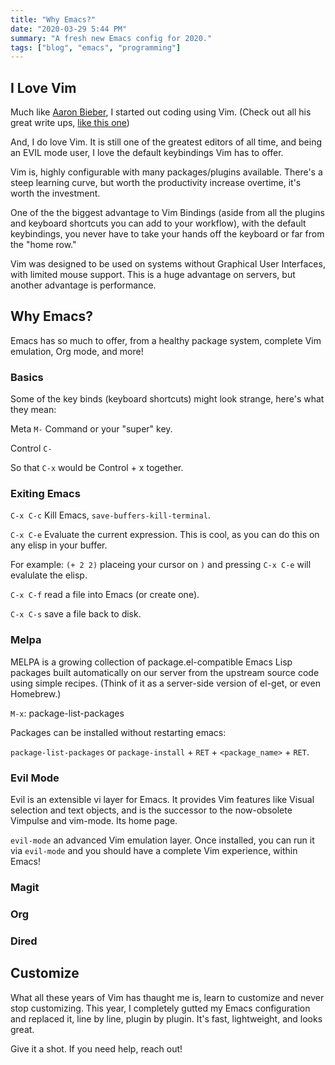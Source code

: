 ```yaml
---
title: "Why Emacs?"
date: "2020-03-29 5:44 PM"
summary: "A fresh new Emacs config for 2020."
tags: ["blog", "emacs", "programming"]
---
```


## I Love Vim

Much like [Aaron Bieber](https://blog.aaronbieber.com/2015/06/03/evil-mode.html), I started out coding using Vim. (Check out all his great write ups, [like this one](https://blog.aaronbieber.com/2015/05/24/from-vim-to-emacs-in-fourteen-days.html))

And, I do love Vim. It is still one of the greatest editors of all time, and being an EVIL mode user, I love the default keybindings Vim has to offer.

Vim is, highly configurable with many packages/plugins available. There's a steep learning curve, but worth the productivity increase overtime, it's worth the investment. 

One of the the biggest advantage to Vim Bindings  (aside from all the plugins and keyboard shortcuts you can add to your workflow), with the default keybindings, you never have to take your hands off the keyboard or far from the "home row."

Vim was designed to be used on systems without Graphical User Interfaces, with limited mouse support. This is a huge advantage on servers, but another advantage is performance.

## Why Emacs?

Emacs has so much to offer, from a healthy package system, complete Vim emulation, Org mode, and more!

### Basics

Some of the key binds (keyboard shortcuts) might look strange, here's what they mean:

Meta `M-` Command or your "super" key. 

Control `C-`  

So that `C-x` would be Control + x together. 

### Exiting Emacs

`C-x C-c` Kill Emacs, `save-buffers-kill-terminal`.

`C-x C-e` Evaluate the current expression. This is cool, as you can do this on any elisp in your buffer.

For example: `(+ 2 2)` placeing your cursor on `)` and pressing `C-x C-e` will evalulate the elisp.

`C-x C-f` read a file into Emacs (or create one).

`C-x C-s` save a file back to disk.

### Melpa

MELPA is a growing collection of package.el-compatible Emacs Lisp packages built automatically on our server from the upstream source code using simple recipes. (Think of it as a server-side version of el-get, or even Homebrew.)

`M-x`: package-list-packages

Packages can be installed without restarting emacs: 

`package-list-packages` or `package-install` + `RET` + `<package_name>` + `RET`.

### Evil Mode

Evil is an extensible vi layer for Emacs. It provides Vim features like Visual selection and text objects, and is the successor to the now-obsolete Vimpulse and vim-mode. Its home page.

`evil-mode` an advanced Vim emulation layer. Once installed, you can run it via `evil-mode` and you should have a complete Vim experience, within Emacs!


### Magit

### Org

### Dired



## Customize

What all these years of Vim has thaught me is, learn to customize and never stop customizing. This year, I completely gutted my Emacs configuration and replaced it, line by line, plugin by plugin. It's fast, lightweight, and looks great.

Give it a shot. If you need help, reach out!
